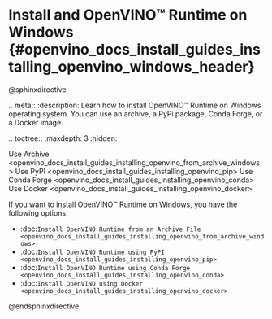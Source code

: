 # Install and OpenVINO™ Runtime on Windows {#openvino_docs_install_guides_installing_openvino_windows_header}

@sphinxdirective

.. meta::
   :description: Learn how to install OpenVINO™ Runtime on Windows operating 
                 system. You can use an archive, a PyPi package, Conda Forge, 
                 or a Docker image.


.. toctree::
   :maxdepth: 3
   :hidden:

   Use Archive <openvino_docs_install_guides_installing_openvino_from_archive_windows>
   Use PyPI <openvino_docs_install_guides_installing_openvino_pip>
   Use Conda Forge <openvino_docs_install_guides_installing_openvino_conda>
   Use Docker <openvino_docs_install_guides_installing_openvino_docker>


If you want to install OpenVINO™ Runtime on Windows, you have the following options:

* :doc:`Install OpenVINO Runtime from an Archive File <openvino_docs_install_guides_installing_openvino_from_archive_windows>`
* :doc:`Install OpenVINO Runtime using PyPI <openvino_docs_install_guides_installing_openvino_pip>`
* :doc:`Install OpenVINO Runtime using Conda Forge <openvino_docs_install_guides_installing_openvino_conda>`
* :doc:`Install OpenVINO using Docker <openvino_docs_install_guides_installing_openvino_docker>`


@endsphinxdirective
